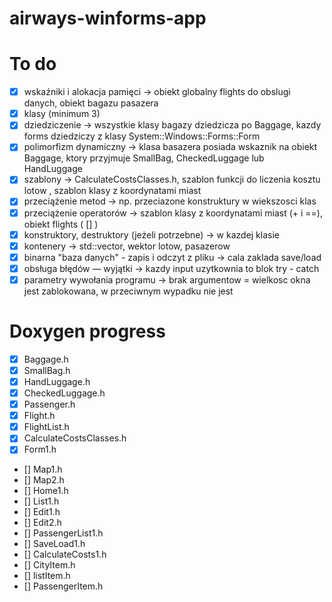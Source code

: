 # airways-winforms-app

# To do

- [X] wskaźniki i alokacja pamięci  -> obiekt globalny flights do obslugi danych, obiekt bagazu pasazera
- [X] klasy (minimum 3) 
- [X] dziedziczenie -> wszystkie klasy bagazy dziedzicza po Baggage, kazdy forms dziedziczy z klasy System::Windows::Forms::Form
- [X] polimorfizm dynamiczny -> klasa basazera posiada wskaznik na obiekt Baggage, ktory przyjmuje SmallBag, CheckedLuggage lub HandLuggage
- [X] szablony -> CalculateCostsClasses.h, szablon funkcji do liczenia kosztu lotow , szablon klasy z koordynatami miast
- [X] przeciążenie metod -> np. przeciazone konstruktury w wiekszosci klas
- [X] przeciążenie operatorów -> szablon klasy z koordynatami miast (+ i ==), obiekt flights ( [] )
- [X] konstruktory, destruktory (jeżeli potrzebne) -> w kazdej klasie
- [X] kontenery -> std::vector, wektor lotow, pasazerow
- [X] binarna "baza danych" - zapis i odczyt z pliku -> cala zaklada save/load
- [X] obsługa błędów — wyjątki -> kazdy input uzytkownia to blok try - catch
- [X] parametry wywołania programu -> brak argumentow = wielkosc okna jest zablokowana, w przeciwnym wypadku nie jest

# Doxygen progress

- [X] Baggage.h
- [X] SmallBag.h
- [X] HandLuggage.h
- [X] CheckedLuggage.h
- [X]  Passenger.h
- [X]  Flight.h
- [X]  FlightList.h
- [X]  CalculateCostsClasses.h
- [X]  Form1.h
- []  Map1.h
- []  Map2.h
- []  Home1.h
- []  List1.h
- []  Edit1.h
- []  Edit2.h
- []  PassengerList1.h
- []  SaveLoad1.h
- []  CalculateCosts1.h
- []  CityItem.h
- []  listItem.h
- []  PassengerItem.h







